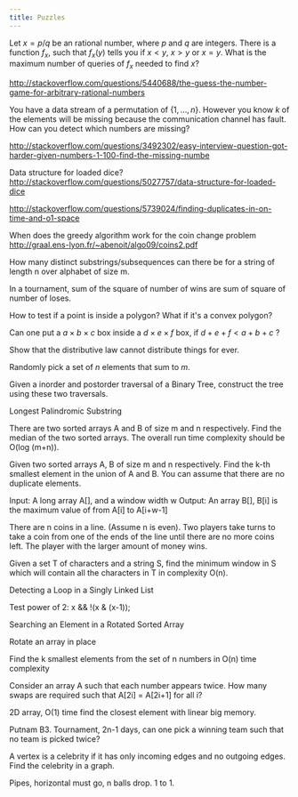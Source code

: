 ```yaml
---
title: Puzzles
---
```


Let $x=p/q$ be an rational number, where $p$ and $q$ are integers. There is a function $f_x$, such that $f_x(y)$ tells you if $x < y$, $x > y$ or $x=y$. What is the maximum number of queries of $f_x$ needed to find $x$?

http://stackoverflow.com/questions/5440688/the-guess-the-number-game-for-arbitrary-rational-numbers


You have a data stream of a permutation of $\{1,\ldots,n\}$. However you know $k$ of the elements will be missing because the communication channel has fault. How can you detect which numbers are missing? 

http://stackoverflow.com/questions/3492302/easy-interview-question-got-harder-given-numbers-1-100-find-the-missing-numbe


Data structure for loaded dice?
http://stackoverflow.com/questions/5027757/data-structure-for-loaded-dice

http://stackoverflow.com/questions/5739024/finding-duplicates-in-on-time-and-o1-space

When does the greedy algorithm work for the coin change problem
http://graal.ens-lyon.fr/~abenoit/algo09/coins2.pdf

How many distinct substrings/subsequences can there be for a string of length n over alphabet of size m.

In a tournament, sum of the square of number of wins are sum of square of number of loses.

How to test if a point is inside a polygon? What if it's a convex polygon?

Can one put a $a\times b\times c$ box inside a $d \times e\times f$ box, if $d+e+f < a+b+c$ ?

Show that the distributive law cannot distribute things for ever.

Randomly pick a set of $n$ elements that sum to $m$.



Given a inorder and postorder traversal of a Binary Tree, construct the tree using these two traversals.

Longest Palindromic Substring

There are two sorted arrays A and B of size m and n respectively. Find the median of the two sorted arrays. The overall run time complexity should be O(log (m+n)).

Given two sorted arrays A, B of size m and n respectively. Find the k-th smallest element in the union of A and B. You can assume that there are no duplicate elements.

Input: A long array A[], and a window width w
Output: An array B[], B[i] is the maximum value of from A[i] to A[i+w-1]

There are n coins in a line. (Assume n is even). Two players take turns to take a coin from one of the ends of the line until there are no more coins left. The player with the larger amount of money wins.

Given a set T of characters and a string S, find the minimum window in S which will contain all the characters in T in complexity O(n).

Detecting a Loop in a Singly Linked List

Test power of 2: x && !(x & (x-1));

Searching an Element in a Rotated Sorted Array

Rotate an array in place

Find the k smallest elements from the set of n numbers in O(n) time complexity

Consider an array A such that each number appears twice. How many swaps are required such that A[2i] = A[2i+1] for all i?

2D array, O(1) time find the closest element with linear big memory.

Putnam B3. Tournament, 2n-1 days, can one pick a winning team such that no team is picked twice?

A vertex is a celebrity if it has only incoming edges and no outgoing edges. Find the celebrity in a graph.

Pipes, horizontal must go, n balls drop. 1 to 1. 